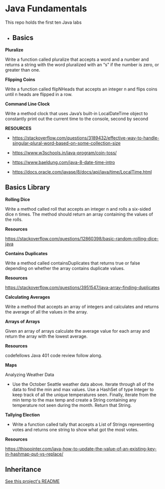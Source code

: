 # Java Fundamentals

This repo holds the first ten Java labs

- ## Basics

**Pluralize**

Write a function called pluralize that accepts a word and a number and returns a string with the word pluralized with an “s” if the number is zero, or greater than one.

**Flipping Coins**

Write a function called flipNHeads that accepts an integer n and flips coins until n heads are flipped in a row.

**Command Line Clock**

Write a method clock that uses Java’s built-in LocalDateTime object to constantly print out the current time to the console, second by second

**RESOURCES**

- https://stackoverflow.com/questions/3189432/effective-way-to-handle-singular-plural-word-based-on-some-collection-size

- https://www.w3schools.in/java-program/coin-toss/

- https://www.baeldung.com/java-8-date-time-intro

- https://docs.oracle.com/javase/8/docs/api/java/time/LocalTime.html

## Basics Library

**Rolling Dice**

Write a method called roll that accepts an integer n and rolls a six-sided dice n times. The method should return an array containing the values of the rolls.

**Resources**

https://stackoverflow.com/questions/12860398/basic-random-rolling-dice-java

**Contains Duplicates**

Write a method called containsDuplicates that returns true or false depending on whether the array contains duplicate values.

**Resources**

https://stackoverflow.com/questions/3951547/java-array-finding-duplicates

**Calculating Averages**

Write a method that accepts an array of integers and calculates and returns the average of all the values in the array.

**Arrays of Arrays**

Given an array of arrays calculate the average value for each array and return the array with the lowest average.

**Resources**

codefellows Java 401 code review follow along.

**Maps**

Analyzing Weather Data

- Use the October Seattle weather data above. Iterate through all of the data to find the min and max values. Use a HashSet of type Integer to keep track of all the unique temperatures seen. Finally, iterate from the min temp to the max temp and create a String containing any temperature not seen during the month. Return that String.

**Tallying Election**

- Write a function called tally that accepts a List of Strings representing votes and returns one string to show what got the most votes.


**Resources**

https://thispointer.com/java-how-to-update-the-value-of-an-existing-key-in-hashmap-put-vs-replace/

## Inheritance

[See this project's README](../java-fundamentals/inheritance/README.md)

